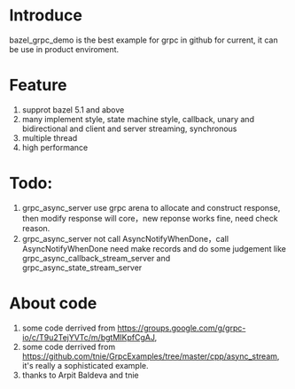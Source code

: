 # Introduce

bazel_grpc_demo is the best example for grpc in github for current, it can be use in product enviroment. 

# Feature

1. supprot bazel 5.1 and above
2. many implement style, state machine style, callback, unary and bidirectional and client and server streaming, synchronous
3. multiple thread
4. high performance

# Todo:

1. grpc_async_server use grpc arena to allocate and construct response, then modify response will core，new reponse works fine, need check reason.
2. grpc_async_server not call AsyncNotifyWhenDone，call AsyncNotifyWhenDone need make records and do some judgement like grpc_async_callback_stream_server and grpc_async_state_stream_server

# About code
1. some code derrived from https://groups.google.com/g/grpc-io/c/T9u2TejYVTc/m/bgtMIKpfCgAJ, 
2. some code derrived from https://github.com/tnie/GrpcExamples/tree/master/cpp/async_stream, it's really a sophisticated example.
3. thanks to Arpit Baldeva and tnie
